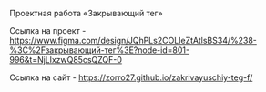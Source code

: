 Проектная работа «Закрывающий тег»

Ссылка на проект - https://www.figma.com/design/JQhPLs2COLIeZtAtlsBS34/%238-%3C%2Fзакрывающий-тег%3E?node-id=801-996&t=NjLlxzwQ85csQZQF-0

Ссылка на сайт -  https://zorro27.github.io/zakrivayuschiy-teg-f/



